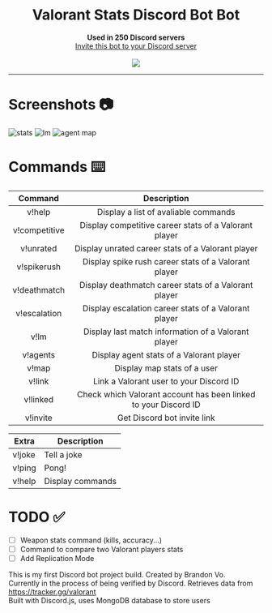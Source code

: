 <h1 align="center">Valorant Stats Discord Bot Bot</h1>
<p align="center">
  <b>Used in 250 Discord servers</b><br>
  <a href="https://discord.com/api/oauth2/authorize?client_id=833535533287866398&permissions=2417093728&scope=bot">Invite this bot to your Discord server</a> 
  <br><br>
  <img src="https://static.wikia.nocookie.net/valorant/images/b/b5/Precision_Spray.gif/revision/latest/scale-to-width-down/250?cb=20210110011244">
</p>

---
# Screenshots 📷
![stats](https://user-images.githubusercontent.com/76707560/119845265-1d139200-bed7-11eb-8d21-3beecb9adc8d.png)
![lm](https://user-images.githubusercontent.com/76707560/119845365-3288bc00-bed7-11eb-85d0-3181e29a505f.png)
![agent map](https://user-images.githubusercontent.com/76707560/119845272-1edd5580-bed7-11eb-9f41-e80c5e1893c1.png)



# Commands ⌨️
| Command        | Description    | 
| :-----------: | :--------: | 
| v!help      | Display a list of avaliable commands      | 
| v!competitive    | Display competitive career stats of a Valorant player | 
| v!unrated     | Display unrated career stats of a Valorant player | 
| v!spikerush    | Display spike rush career stats of a Valorant player | 
| v!deathmatch    | Display deathmatch career stats of a Valorant player | 
| v!escalation    | Display escalation career stats of a Valorant player | 
| v!lm      | Display last match information of a Valorant player |  
| v!agents  | Display agent stats of a Valorant player |
| v!map     | Display map stats of a user |
| v!link | Link a Valorant user to your Discord ID    |
| v!linked | Check which Valorant account has been linked to your Discord ID    |
| v!invite | Get Discord bot invite link |

| Extra        | Description    | 
| ------------- |-------------| 
| v!joke      | Tell a joke      | 
| v!ping      | Pong!             | 
| v!help      | Display commands   |

# TODO ✅
- [ ] Weapon stats command (kills, accuracy...)
- [ ] Command to compare two Valorant players stats
- [ ] Add Replication Mode

This is my first Discord bot project build. Created by Brandon Vo.  
Currently in the process of being verified by Discord.
Retrieves data from https://tracker.gg/valorant  
Built with Discord.js, uses MongoDB database to store users

